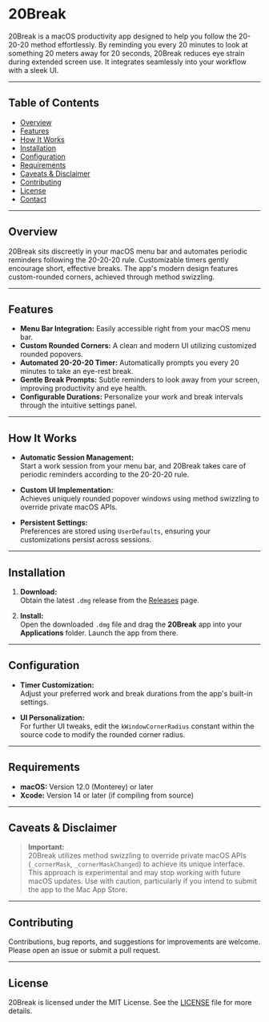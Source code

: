 # 20Break

20Break is a macOS productivity app designed to help you follow the 20-20-20 method effortlessly. By reminding you every 20 minutes to look at something 20 meters away for 20 seconds, 20Break reduces eye strain during extended screen use. It integrates seamlessly into your workflow with a sleek UI.

---

## Table of Contents

- [Overview](#overview)
- [Features](#features)
- [How It Works](#how-it-works)
- [Installation](#installation)
- [Configuration](#configuration)
- [Requirements](#requirements)
- [Caveats & Disclaimer](#caveats--disclaimer)
- [Contributing](#contributing)
- [License](#license)
- [Contact](#contact)

---

## Overview

20Break sits discreetly in your macOS menu bar and automates periodic reminders following the 20-20-20 rule. Customizable timers gently encourage short, effective breaks. The app's modern design features custom-rounded corners, achieved through method swizzling.

---

## Features

- **Menu Bar Integration:** Easily accessible right from your macOS menu bar.
- **Custom Rounded Corners:** A clean and modern UI utilizing customized rounded popovers.
- **Automated 20-20-20 Timer:** Automatically prompts you every 20 minutes to take an eye-rest break.
- **Gentle Break Prompts:** Subtle reminders to look away from your screen, improving productivity and eye health.
- **Configurable Durations:** Personalize your work and break intervals through the intuitive settings panel.

---

## How It Works

- **Automatic Session Management:**  
  Start a work session from your menu bar, and 20Break takes care of periodic reminders according to the 20-20-20 rule.
  
- **Custom UI Implementation:**  
  Achieves uniquely rounded popover windows using method swizzling to override private macOS APIs.

- **Persistent Settings:**  
  Preferences are stored using `UserDefaults`, ensuring your customizations persist across sessions.

---

## Installation

1. **Download:**  
   Obtain the latest `.dmg` release from the [Releases](https://github.com/YourUsername/20Break/releases) page.

2. **Install:**  
   Open the downloaded `.dmg` file and drag the **20Break** app into your **Applications** folder. Launch the app from there.

---

## Configuration

- **Timer Customization:**  
  Adjust your preferred work and break durations from the app's built-in settings.

- **UI Personalization:**  
  For further UI tweaks, edit the `kWindowCornerRadius` constant within the source code to modify the rounded corner radius.

---

## Requirements

- **macOS:** Version 12.0 (Monterey) or later  
- **Xcode:** Version 14 or later (if compiling from source)

---

## Caveats & Disclaimer

> **Important:**  
> 20Break utilizes method swizzling to override private macOS APIs (`_cornerMask`, `_cornerMaskChanged`) to achieve its unique interface. This approach is experimental and may stop working with future macOS updates. Use with caution, particularly if you intend to submit the app to the Mac App Store.

---

## Contributing

Contributions, bug reports, and suggestions for improvements are welcome. Please open an issue or submit a pull request.

---

## License

20Break is licensed under the MIT License. See the [LICENSE](LICENSE) file for more details.
